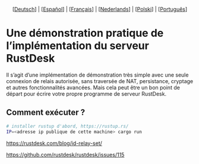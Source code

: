 <p align="center">
  [<a href="README-DE.md">Deutsch</a>] | [<a href="README-ES.md">Español</a>] | [<a href="README-FR.md">Français</a>] | [<a href="README-NL.md">Nederlands</a>] | [<a href="README-PL.md">Polski</a>] | [<a href="README-PT.md">Português</a>]<br>
</p>

# Une démonstration pratique de l’implémentation du serveur RustDesk

Il s’agit d’une implémentation de démonstration très simple avec une seule connexion de relais autorisée, sans traversée de NAT, persistance, cryptage et autres fonctionnalités avancées. Mais cela peut être un bon point de départ pour écrire votre propre programme de serveur RustDesk.

## Comment exécuter ?

```bash
# installer rustup d'abord, https://rustup.rs/
IP=<adresse ip publique de cette machine> cargo run
```

https://rustdesk.com/blog/id-relay-set/

https://github.com/rustdesk/rustdesk/issues/115
